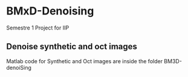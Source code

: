 # BMxD-Denoising
Semestre 1 Project for IIP

## Denoise synthetic and oct images
Matlab code for Synthetic and Oct images are inside the folder BM3D-denoiSing
